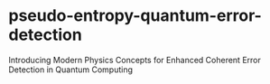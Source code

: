 # pseudo-entropy-quantum-error-detection
Introducing Modern Physics Concepts for Enhanced Coherent Error Detection in Quantum Computing
